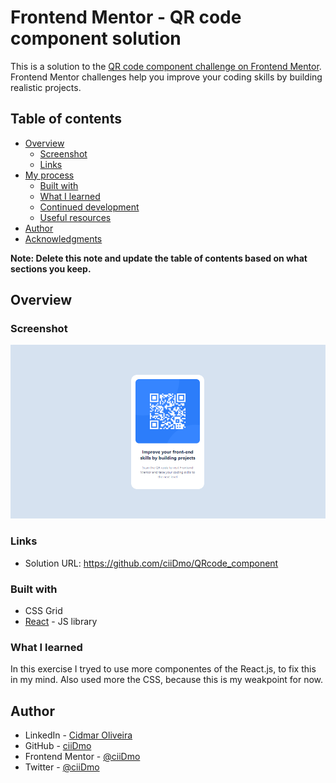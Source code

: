 # Frontend Mentor - QR code component solution

This is a solution to the [QR code component challenge on Frontend Mentor](https://www.frontendmentor.io/challenges/qr-code-component-iux_sIO_H). Frontend Mentor challenges help you improve your coding skills by building realistic projects. 

## Table of contents

- [Overview](#overview)
  - [Screenshot](#screenshot)
  - [Links](#links)
- [My process](#my-process)
  - [Built with](#built-with)
  - [What I learned](#what-i-learned)
  - [Continued development](#continued-development)
  - [Useful resources](#useful-resources)
- [Author](#author)
- [Acknowledgments](#acknowledgments)

**Note: Delete this note and update the table of contents based on what sections you keep.**

## Overview

### Screenshot

![QR Code card](src/img/preview.PNG?raw=true "QR Code card")

### Links

- Solution URL: https://github.com/ciiDmo/QRcode_component

### Built with

- CSS Grid
- [React](https://reactjs.org/) - JS library

### What I learned

In this exercise I tryed to use more componentes of the React.js, to fix this in my mind. Also used more the CSS, because this is my weakpoint for now.

## Author

- LinkedIn - [Cidmar Oliveira](https://www.linkedin.com/in/cidmar-oliveira-2b8166231/)
- GitHub - [ciiDmo](https://github.com/ciiDmo)
- Frontend Mentor - [@ciiDmo](https://www.frontendmentor.io/profile/ciiDmo)
- Twitter - [@ciiDmo](https://twitter.com/ciiDmo)